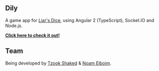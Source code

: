 ## Dily

A game app for [Liar's Dice](http://www.wikihow.com/Play-Liar's-Dice), using Angular 2 (TypeScript), Socket.IO and Node.js.

**[Click here to check it out!](https://dily.herokuapp.com)**

## Team

Being developed by [Tzook Shaked](tzook10@gmail.com) & [Noam Elboim](noam@mail.com).